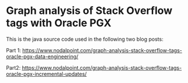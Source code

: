 # Graph analysis of Stack Overflow tags with Oracle PGX
This is the java source code used in the following two blog posts:

Part 1:
https://www.nodalpoint.com/graph-analysis-stack-overflow-tags-oracle-pgx-data-engineering/

Part2:
https://www.nodalpoint.com/graph-analysis-stack-overflow-tags-oracle-pgx-incremental-updates/
